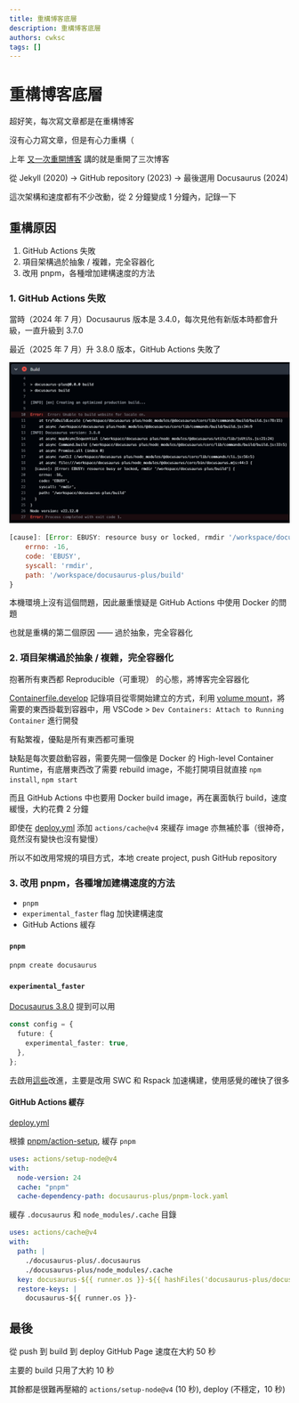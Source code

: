 ```yaml
---
title: 重構博客底層
description: 重構博客底層
authors: cwksc
tags: []
---
```


# 重構博客底層

超好笑，每次寫文章都是在重構博客

沒有心力寫文章，但是有心力重構（

上年 [又一次重開博客](https://cwksc.github.io/docusaurus-plus/blog/2024/07/02/first-post/) 講的就是重開了三次博客

從 Jekyll (2020) -> GitHub repository (2023) -> 最後選用 Docusaurus (2024)

這次架構和速度都有不少改動，從 2 分鐘變成 1 分鐘內，記錄一下

## 重構原因

1. GitHub Actions 失敗
2. 項目架構過於抽象 / 複雜，完全容器化
3. 改用 pnpm，各種增加建構速度的方法

### 1. GitHub Actions 失敗

當時（2024 年 7 月）Docusaurus 版本是 3.4.0，每次見他有新版本時都會升級，一直升級到 3.7.0

最近（2025 年 7 月）升 3.8.0 版本，GitHub Actions 失敗了

![](./2025-07-27-revamp-blog/github-action-error.png)

<!-- truncate -->

```javascript font-size="2"
[cause]: [Error: EBUSY: resource busy or locked, rmdir '/workspace/docusaurus-plus/build'] {
    errno: -16,
    code: 'EBUSY',
    syscall: 'rmdir',
    path: '/workspace/docusaurus-plus/build'
}
```

本機環境上沒有這個問題，因此嚴重懷疑是 GitHub Actions 中使用 Docker 的問題

也就是重構的第二個原因 —— 過於抽象，完全容器化

### 2. 項目架構過於抽象 / 複雜，完全容器化

抱著所有東西都 Reproducible（可重現） 的心態，將博客完全容器化

[Containerfile.develop](https://github.com/cwksc-organization/docusaurus-plus-backup-3.7-fail/blob/main/src/container/Containerfile.develop) 記錄項目從零開始建立的方式，利用 [volume mount](https://github.com/cwksc-organization/docusaurus-plus-backup-3.7-fail/blob/main/src/container/start.develop.ps1)，將需要的東西掛載到容器中，用 VSCode > `Dev Containers: Attach to Running Container` 進行開發

有點繁複，優點是所有東西都可重現

缺點是每次要啟動容器，需要先開一個像是 Docker 的 High-level Container Runtime，有底層東西改了需要 rebuild image，不能打開項目就直接 `npm install`, `npm start`

而且 GitHub Actions 中也要用 Docker build image，再在裏面執行 build，速度緩慢，大約花費 2 分鐘

即使在 [deploy.yml](https://github.com/cwksc-organization/docusaurus-plus-backup-3.7-fail/blob/main/.github/workflows/deploy.yml) 添加 `actions/cache@v4` 來緩存 image 亦無補於事（很神奇，竟然沒有變快也沒有變慢）

所以不如改用常規的項目方式，本地 create project, push GitHub repository

### 3. 改用 pnpm，各種增加建構速度的方法

- `pnpm`
- `experimental_faster` flag 加快建構速度
- GitHub Actions 緩存

#### `pnpm`

```bash
pnpm create docusaurus
```

#### `experimental_faster`

[Docusaurus 3.8.0](https://docusaurus.io/blog/releases/3.8) 提到可以用

```typescript
const config = {
  future: {
    experimental_faster: true,
  },
};
```

去啟用[這些](https://github.com/facebook/docusaurus/issues/10556)改進，主要是改用 SWC 和 Rspack 加速構建，使用感覺的確快了很多

#### GitHub Actions 緩存

[deploy.yml](https://github.com/CWKSC/cwksc.github.io/blob/main/.github/workflows/deploy.yml)

根據 [pnpm/action-setup](https://github.com/pnpm/action-setup?tab=readme-ov-file#use-cache-to-reduce-installation-time), 緩存 `pnpm`

```yaml
uses: actions/setup-node@v4
with:
  node-version: 24
  cache: "pnpm"
  cache-dependency-path: docusaurus-plus/pnpm-lock.yaml
```

緩存 `.docusaurus` 和 `node_modules/.cache` 目錄

```yaml
uses: actions/cache@v4
with:
  path: |
    ./docusaurus-plus/.docusaurus
    ./docusaurus-plus/node_modules/.cache
  key: docusaurus-${{ runner.os }}-${{ hashFiles('docusaurus-plus/docusaurus.config.ts', 'docusaurus-plus/sidebars.ts') }}
  restore-keys: |
    docusaurus-${{ runner.os }}-
```

## 最後

從 push 到 build 到 deploy GitHub Page 速度在大約 50 秒

主要的 build 只用了大約 10 秒

其餘都是很難再壓縮的 `actions/setup-node@v4` (10 秒), deploy (不穩定，10 秒)

